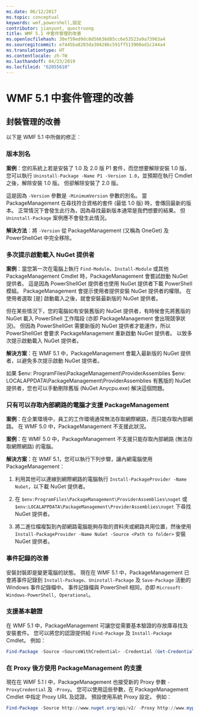 ```yaml
---
ms.date: 06/12/2017
ms.topic: conceptual
keywords: wmf,powershell,設定
contributor: jianyunt, quoctruong
title: WMF 5.1 中套件管理的改善
ms.openlocfilehash: 30ef59ed9dc0d56636d85cc6e53523a9a73963a4
ms.sourcegitcommit: e7445ba8203da304286c591ff513900ad1c244a4
ms.translationtype: HT
ms.contentlocale: zh-TW
ms.lasthandoff: 04/23/2019
ms.locfileid: "62055610"
---
```

# <a name="improvements-to-package-management-in-wmf-51"></a>WMF 5.1 中套件管理的改善

## <a name="improvements-in-packagemanagement"></a>封裝管理的改善

以下是 WMF 5.1 中所做的修正︰

### <a name="version-alias"></a>版本別名

**案例**：您的系統上若是安裝了 1.0 及 2.0 版 P1 套件，而您想要解除安裝 1.0 版，您可以執行 `Uninstall-Package -Name P1 -Version 1.0`，並預期在執行 Cmdlet 之後，解除安裝 1.0 版。 但卻解除安裝了 2.0 版。

這是因為 `-Version` 參數是 `-MinimumVersion` 參數的別名。 當 PackageManagement 在尋找符合資格的套件 (最低 1.0 版) 時，會傳回最新的版本。 正常情況下會發生此行為，因為尋找最新版本通常是我們想要的結果。 但 `Uninstall-Package` 案例應不會發生此情況。

**解決方法**︰將 `-Version` 從 PackageManagement (又稱為 OneGet) 及 PowerShellGet 中完全移除。

### <a name="multiple-prompts-for-bootstrapping-the-nuget-provider"></a>多次提示啟動載入 NuGet 提供者

**案例**：當您第一次在電腦上執行 `Find-Module`、`Install-Module` 或其他 PackageManagement Cmdlet 時，PackageManagement 會嘗試啟動 NuGet 提供者。 這是因為 PowerShellGet 提供者也使用 NuGet 提供者下載 PowerShell 模組。 PackageManagement 會提示使用者提供安裝 NuGet 提供者的權限。 在使用者選取 [是] 啟動載入之後，就會安裝最新版的 NuGet 提供者。

但在某些情況下，您的電腦如有安裝舊版的 NuGet 提供者，有時候會先將舊版的 NuGet 載入 PowerShell 工作階段 (亦即 PackageManagement 會出現競爭狀況)。 但因為 PowerShellGet 需要新版的 NuGet 提供者才能運作，所以 PowerShellGet 會要求 PackageManagement 重新啟動 NuGet 提供者。 以致多次提示啟動載入 NuGet 提供者。

**解決方案**：在 WMF 5.1 中，PackageManagement 會載入最新版的 NuGet 提供者，以避免多次提示啟動 NuGet 提供者。

如果 $env: ProgramFiles\PackageManagement\ProviderAssemblies $env: LOCALAPPDATA\PackageManagement\ProviderAssemblies 有舊版的 NuGet 提供者，您也可以手動刪除舊版 (NuGet Anycpu.exe) 解決這個問題。


### <a name="support-for-packagemanagement-on-computers-with-intranet-access-only"></a>只有可以存取內部網路的電腦才支援 PackageManagement

**案例**：在企業環境中，員工的工作環境通常無法存取網際網路，而只能存取內部網路。 在 WMF 5.0 中，PackageManagement 不支援此狀況。

**案例**：在 WMF 5.0 中，PackageManagement 不支援只能存取內部網路 (無法存取網際網路) 的電腦。

**解決方案**：在 WMF 5.1，您可以執行下列步驟，讓內網電腦使用 PackageManagement：

1. 利用其他可以連線到網際網路的電腦執行 `Install-PackageProvider -Name NuGet`，以下載 NuGet 提供者。

2. 在 `$env:ProgramFiles\PackageManagement\ProviderAssemblies\nuget` 或 `$env:LOCALAPPDATA\PackageManagement\ProviderAssemblies\nuget` 下尋找 NuGet 提供者。

3. 將二進位檔複製到內部網路電腦能夠存取的資料夾或網路共用位置，然後使用 `Install-PackageProvider -Name NuGet -Source <Path to folder>` 安裝 NuGet 提供者。


### <a name="event-logging-improvements"></a>事件記錄的改善

安裝封裝即是變更電腦的狀態。 現在在 WMF 5.1 中，PackageManagement 已會將事件記錄到 `Install-Package`、`Uninstall-Package` 及 `Save-Package` 活動的 Windows 事件記錄檔中。 事件記錄檔與 PowerShell 相同，亦即 `Microsoft-Windows-PowerShell, Operational`。

### <a name="support-for-basic-authentication"></a>支援基本驗證

在 WMF 5.1 中，PackageManagement 可讓您從需要基本驗證的存放庫尋找及安裝套件。 您可以將您的認證提供給 `Find-Package` 及 `Install-Package` Cmdlet。 例如：

``` PowerShell
Find-Package -Source <SourceWithCredential> -Credential (Get-Credential)
```

### <a name="support-for-using-packagemanagement-behind-a-proxy"></a>在 Proxy 後方使用 PackageManagement 的支援

現在在 WMF 5.1 l 中，PackageManagement 也接受新的 Proxy 參數 `-ProxyCredential` 及 `-Proxy`。 您可以使用這些參數，在 PackageManagement Cmdlet 中指定 Proxy URL 及認證。 預設使用系統 Proxy 設定。 例如：

``` PowerShell
Find-Package -Source http://www.nuget.org/api/v2/ -Proxy http://www.myproxyserver.com -ProxyCredential (Get-Credential)
```
